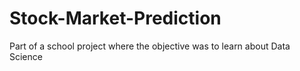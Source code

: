 # Stock-Market-Prediction

Part of a school project where the objective was to learn about Data Science
